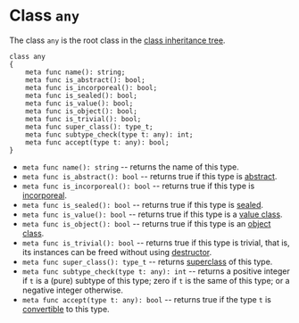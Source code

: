 # Class `any`

The class `any` is the root class in the [class inheritance tree](InheritanceTree.md).
```altro
class any
{
    meta func name(): string;
    meta func is_abstract(): bool;
    meta func is_incorporeal(): bool;
    meta func is_sealed(): bool;
    meta func is_value(): bool;
    meta func is_object(): bool;
    meta func is_trivial(): bool;
    meta func super_class(): type_t;
    meta func subtype_check(type t: any): int;
    meta func accept(type t: any): bool;
}
```
* `meta func name(): string` -- returns the name of this type.
* `meta func is_abstract(): bool` -- returns true if this type is [abstract](AbstractClass.md).
* `meta func is_incorporeal(): bool` -- returns true if this type is [incorporeal](IncorporealClass.md).
* `meta func is_sealed(): bool` -- returns true if this type is [sealed](SealedClass.md).
* `meta func is_value(): bool` -- returns true if this type is a [value class](ValueClass.md).
* `meta func is_object(): bool` -- returns true if this type is an [object class](Object.md).
* `meta func is_trivial(): bool` -- returns true if this type is trivial, that is, its instances can be freed without using [destructor](Desctructor.md).
* `meta func super_class(): type_t` -- returns [superclass](Inheritance.md) of this type.
* `meta func subtype_check(type t: any): int` -- returns a positive integer if `t` is a (pure) subtype of this type; zero if `t` is the same of this type; or a negative integer otherwise.
* `meta func accept(type t: any): bool` -- returns true if the type `t` is [convertible](ConvertibleType.md) to this type.
